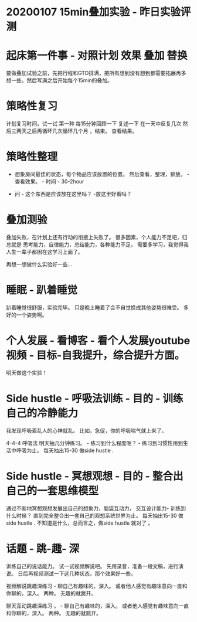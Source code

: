 
# 20200107 15min叠加实验 - 昨日实验评测

# 起床第一件事 - 对照计划 效果 叠加 替换 

要做叠加试验之前，先把行程和GTD排满，把所有想到没有想到都需要拓展再多想一些，然后写满之后开始每个15min的叠加。

# 策略性复习 
计划复习时间，试一试 第一种 每15分钟回顾一下 复述一下  在一天中反复几次 然后三两天之后再循环几次循环几个月 ，结束。 查看结果。

# 策略性整理

- 想象房间最佳的状态，每个物品应该放置的位置。  然后查看，整理，排放。  - 查看效果。  - 时间 - 30-2hour

- 问 - 这个东西是应该放在这里吗？ -放这里好看吗？



# 叠加测验

叠加失败，在计划上还有行动的衔接上失败了。 很多因素，个人能力不足吧，归总就是 思考能力，自律能力，总结能力，各种能力不足。 需要多学习，我觉得我人生一辈子都困在这学习上面了。 

再想一想做什么实验好一些...

# 睡眠 - 趴着睡觉

趴着睡觉很舒服，实验完毕。   只是晚上睡着了会不自觉换成其他姿势很难受。 多好的一个姿势啊。

# 个人发展 - 看博客 - 看个人发展youtube视频  - 目标-自我提升，综合提升方面。

明天做这个实验！

# Side hustle - 呼吸法训练 - 目的 - 训练自己的冷静能力

我发现呼吸紊乱人的心神就乱。 比如，急促，你的呼吸喘气就上来了。 

4-4-4 呼吸法 明天抽几分钟练习。 - 练习到什么程度呢？ - 练习到习惯性用到生活中呼吸为止。 每天抽出15-30 做side hustle .

# Side hustle - 冥想观想 - 目的 - 整合出自己的一套思维模型

通过不断地冥想观想发展出自己的想象力，脑袋互动力， 交互设计能力- 训练到什么时候？ 直到完全整合出一套自己的观想系统世界为止。  每天抽出15-30 做side hustle .   不知道是什么，总而言之，做side hustle 就对了 。 

# 话题 - 跳-趣- 深

训练自己的说话能力。 试一试视频解说吧。  先用录音，准备一段文稿，进行演说。       日后再视频测试一下这几种状态。那个效果好一些。 

视频解说跳趣深练习 -  聊自己有趣味的，深入。   或者他人感觉有趣味意向一直和你聊的，深入。    两种。   无趣的就跳开。

聊天互动跳趣深练习 。 -  聊自己有趣味的，深入。   或者他人感觉有趣味意向一直和你聊的，深入。    两种。   无趣的就跳开。
